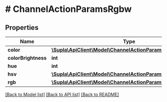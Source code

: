 # # ChannelActionParamsRgbw

## Properties

Name | Type | Description | Notes
------------ | ------------- | ------------- | -------------
**color** | [**\Supla\ApiClient\Model\ChannelActionParamsRgbwOneOfColor**](ChannelActionParamsRgbwOneOfColor.md) |  | [optional]
**colorBrightness** | **int** |  | [optional]
**hue** | **int** |  | [optional]
**hsv** | [**\Supla\ApiClient\Model\ChannelActionParamsRgbwOneOf2Hsv**](ChannelActionParamsRgbwOneOf2Hsv.md) |  | [optional]
**rgb** | [**\Supla\ApiClient\Model\ChannelActionParamsRgbwOneOf3Rgb**](ChannelActionParamsRgbwOneOf3Rgb.md) |  | [optional]

[[Back to Model list]](../../README.md#models) [[Back to API list]](../../README.md#endpoints) [[Back to README]](../../README.md)
